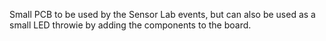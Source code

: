 Small PCB to be used by the Sensor Lab events, but can also be used as a small LED throwie by adding the components
to the board.
